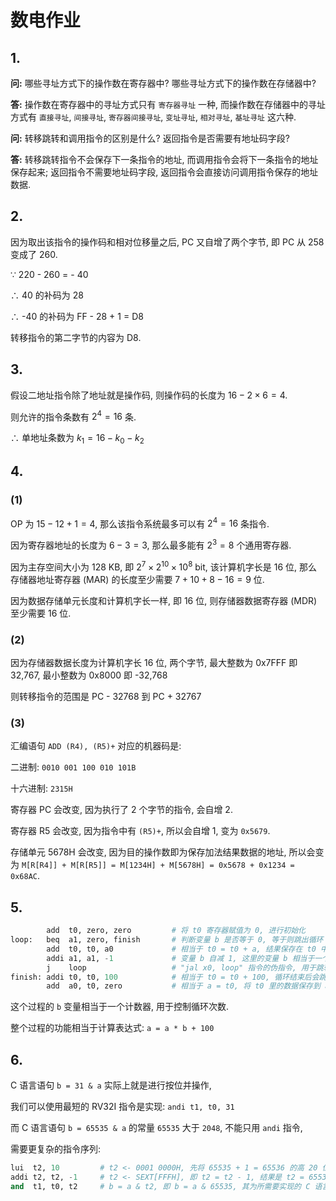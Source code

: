 # 数电作业

## 1.

**问:** 哪些寻址方式下的操作数在寄存器中? 哪些寻址方式下的操作数在存储器中?

**答:** 操作数在寄存器中的寻址方式只有 `寄存器寻址` 一种, 而操作数在存储器中的寻址方式有 `直接寻址`, `间接寻址`, `寄存器间接寻址`, `变址寻址`, `相对寻址`, `基址寻址` 这六种.

**问:** 转移跳转和调用指令的区别是什么? 返回指令是否需要有地址码字段?

**答:** 转移跳转指令不会保存下一条指令的地址, 而调用指令会将下一条指令的地址保存起来; 返回指令不需要地址码字段, 返回指令会直接访问调用指令保存的地址数据.


## 2.

因为取出该指令的操作码和相对位移量之后, PC 又自增了两个字节, 即 PC 从 258 变成了 260.

$\because$ 220 - 260 = - 40

$\therefore$ 40 的补码为 28

$\therefore$ -40 的补码为 FF - 28 + 1 = D8

转移指令的第二字节的内容为 D8.


## 3.

假设二地址指令除了地址就是操作码, 则操作码的长度为 $16-2\times 6=4$.

则允许的指令条数有 $2^{4}=16$ 条.

$\therefore$ 单地址条数为 $k_1=16-k_0-k_2$


## 4.

### (1)

OP 为 $15-12+1=4$, 那么该指令系统最多可以有 $2^{4}=16$ 条指令.

因为寄存器地址的长度为 $6-3=3$, 那么最多能有 $2^{3}=8$ 个通用寄存器.

因为主存空间大小为 $128$ KB, 即 $2^{7}\times 2^{10}\times 10^{8}$ bit, 该计算机字长是 $16$ 位, 那么存储器地址寄存器 (MAR) 的长度至少需要 $7 + 10 + 8 - 16=9$ 位.

因为数据存储单元长度和计算机字长一样, 即 $16$ 位, 则存储器数据寄存器 (MDR) 至少需要 $16$ 位.

### (2)

因为存储器数据长度为计算机字长 $16$ 位, 两个字节, 最大整数为 0x7FFF 即 32,767, 最小整数为 0x8000 即 -32,768

则转移指令的范围是 PC - 32768 到 PC + 32767

### (3)

汇编语句 `ADD (R4), (R5)+` 对应的机器码是:

二进制: `0010 001 100 010 101B`

十六进制: `2315H`

寄存器 PC 会改变, 因为执行了 $2$ 个字节的指令, 会自增 $2$.

寄存器 R5 会改变, 因为指令中有 `(R5)+`, 所以会自增 $1$, 变为 `0x5679`.

存储单元 5678H 会改变, 因为目的操作数即为保存加法结果数据的地址, 所以会变为 `M[R[R4]] + M[R[R5]] = M[1234H] + M[5678H] = 0x5678 + 0x1234 = 0x68AC`.


## 5.

``` python
        add  t0, zero, zero         # 将 t0 寄存器赋值为 0, 进行初始化
loop:   beq  a1, zero, finish       # 判断变量 b 是否等于 0, 等于则跳出循环
        add  t0, t0, a0             # 相当于 t0 = t0 + a, 结果保存在 t0 中
        addi a1, a1, -1             # 变量 b 自减 1, 这里的变量 b 相当于一个计数器
        j    loop                   # "jal x0, loop" 指令的伪指令, 用于跳转到循环的开头
finish: addi t0, t0, 100            # 相当于 t0 = t0 + 100, 循环结束后会跳转到这里
        add  a0, t0, zero           # 相当于 a = t0, 将 t0 里的数据保存到 a0 这个返回参数中
```

这个过程的 `b` 变量相当于一个计数器, 用于控制循环次数.

整个过程的功能相当于计算表达式: `a = a * b + 100`


## 6.

C 语言语句 `b = 31 & a` 实际上就是进行按位并操作, 

我们可以使用最短的 RV32I 指令是实现: `andi t1, t0, 31`

而 C 语言语句 `b = 65535 & a` 的常量 `65535` 大于 `2048`, 不能只用 `andi` 指令,

需要更复杂的指令序列:

``` python
lui  t2, 10         # t2 <- 0001 0000H, 先将 65535 + 1 = 65536 的高 20 位保存在 t2 寄存器中
addi t2, t2, -1     # t2 <- SEXT[FFFH], 即 t2 = t2 - 1, 结果是 t2 = 65535
and  t1, t0, t2     # b = a & t2, 即 b = a & 65535, 其为所需要实现的 C 语言语句
```